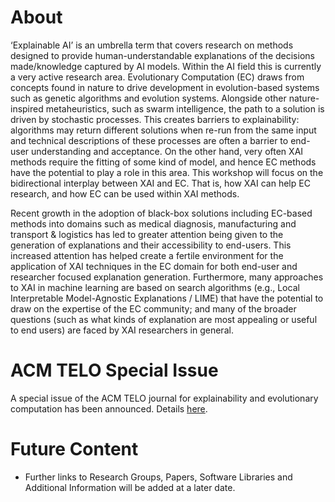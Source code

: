 # About

‘Explainable AI’ is an umbrella term that covers research on methods designed to provide human-understandable explanations of the decisions made/knowledge captured by AI models. Within the AI field this is currently a very active research area. Evolutionary Computation (EC) draws from concepts found in nature to drive development in evolution-based systems such as genetic algorithms and evolution systems. Alongside other nature-inspired metaheuristics, such as swarm intelligence, the path to a solution is driven by stochastic processes. This creates barriers to explainability: algorithms may return different solutions when re-run from the same input and technical descriptions of these processes are often a barrier to end-user understanding and acceptance. On the other hand, very often XAI methods require the fitting of some kind of model, and hence EC methods have the potential to play a role in this area. This workshop will focus on the bidirectional interplay between XAI and EC. That is, how XAI can help EC research, and how EC can be used within XAI methods.

Recent growth in the adoption of black-box solutions including EC-based methods into domains such as medical diagnosis, manufacturing and transport & logistics has led to greater attention being given to the generation of explanations and their accessibility to end-users. This increased attention has helped create a fertile environment for the application of XAI techniques in the EC domain for both end-user and researcher focused explanation generation. Furthermore, many approaches to XAI in machine learning are based on search algorithms (e.g., Local Interpretable Model-Agnostic Explanations / LIME) that have the potential to draw on the expertise of the EC community; and many of the broader questions (such as what kinds of explanation are most appealing or useful to end users) are faced by XAI researchers in general.

# ACM TELO Special Issue
A special issue of the ACM TELO journal for explainability and evolutionary computation has been announced. Details [here](https://dl.acm.org/pb-assets/static_journal_pages/telo/pdf/TELO-SI-Explainable-AI-1654112285437.pdf).

# Future Content
- Further links to Research Groups, Papers, Software Libraries and Additional Information will be added at a later date.
